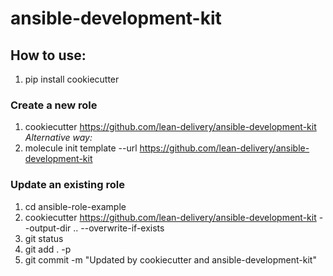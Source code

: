 ansible-development-kit
=========

## How to use:

1. pip install cookiecutter

### Create a new role

1. cookiecutter https://github.com/lean-delivery/ansible-development-kit
_Alternative way:_
1. molecule init template --url https://github.com/lean-delivery/ansible-development-kit

### Update an existing role

1. cd ansible-role-example
1. cookiecutter https://github.com/lean-delivery/ansible-development-kit --output-dir .. --overwrite-if-exists
1. git status
1. git add . -p
1. git commit -m "Updated by cookiecutter and ansible-development-kit"
